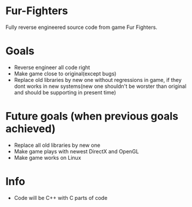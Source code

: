 # Fur-Fighters
Fully reverse engineered source code from game Fur Fighters.

# Goals
* Reverse engineer all code right
* Make game close to original(except bugs)
* Replace old libraries by new one without regressions in game, if they dont works in new systems(new one shouldn't be worster than original and should be supporting in present time)

# Future goals (when previous goals achieved)
* Replace all old libraries by new one
* Make game plays with newest DirectX and OpenGL
* Make game works on Linux

# Info
* Code will be C++ with C parts of code
